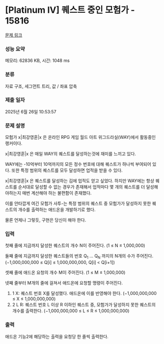 # [Platinum IV] 퀘스트 중인 모험가 - 15816 

[문제 링크](https://www.acmicpc.net/problem/15816) 

### 성능 요약

메모리: 62836 KB, 시간: 1048 ms

### 분류

자료 구조, 세그먼트 트리, 값 / 좌표 압축

### 제출 일자

2025년 6월 26일 10:53:57

### 문제 설명

<p>모험가 x|최강영훈|x 은 온라인 RPG 게임 월드 아트 위그드라실(WAY)에서 활동중인 랭커이다.</p>

<p>x|최강영훈|x 은 매일 WAY의 퀘스트를 달성하는것에 재미를 느끼고 있다.</p>

<p>WAY에는 -10억부터 10억까지의 모든 정수 번호에 대해 퀘스트가 하나씩 부여되어 있다. 또한 특정 범위의 퀘스트를 모두 달성하면 업적을 받을 수 있다.</p>

<p>x|최강영훈|x 은 퀘스트를 달성하는 김에 업적도 얻고 싶었다. 하지만 WAY에는 항상 퀘스트를 순서대로 달성할 수 없는 경우가 존재해서 업적마다 몇 개의 퀘스트를 더 달성해야하는지 매번 계산해야 하는 불편함이 존재했다.</p>

<p>이를 안타깝게 여긴 모험가 사투-는 특정 범위의 퀘스트 중 모험가가 달성하지 못한 퀘스트의 개수를 출력하는 애드온을 개발하기로 했다.</p>

<p>물론 언제나 그렇듯, 구현은 당신이 해야 한다.</p>

### 입력 

 <p>첫째 줄에 지금까지 달성한 퀘스트의 개수 N이 주어진다. (1 ≤ N ≤ 1,000,000)</p>

<p>둘째 줄에 지금까지 달성한 퀘스트들의 번호 Q<sub>1</sub> ... Q<sub>N</sub> 까지의 N개의 수가 주어진다. (−1,000,000,000 ≤ Q[i] ≤ 1,000,000,000, Q[i] < Q[i+1])</p>

<p>셋째 줄에 애드온 요청의 개수 M이 주어진다. (1 ≤ M ≤ 1,000,000)</p>

<p>넷째 줄부터 M개의 줄에 걸쳐서 애드온에 요청할 명령이 주어진다.</p>

<ol>
	<li>1 X:  퀘스트 번호 X를 달성했다. 애드온에 이를 반영해야 한다. (−1,000,000,000 ≤ X ≤ 1,000,000,000)</li>
	<li>2 L R: 퀘스트 번호 L 이상 R 이하인 퀘스트 중, 모험가가 달성하지 못한 퀘스트의 개수를 출력한다. (−1,000,000,000 ≤ L ≤ R ≤ 1,000,000,000)</li>
</ol>

### 출력 

 <p>애드온 기능2에 해당하는 출력을 요청당 한 줄씩 출력한다.</p>

